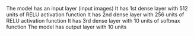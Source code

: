 The model has an input layer (input images) 
It has 1st dense layer with 512 units of RELU activation function
It has 2nd dense layer with 256 units of RELU activation function
It has 3rd dense layer with 10 units of softmax function
The model has output layer with 10 units
